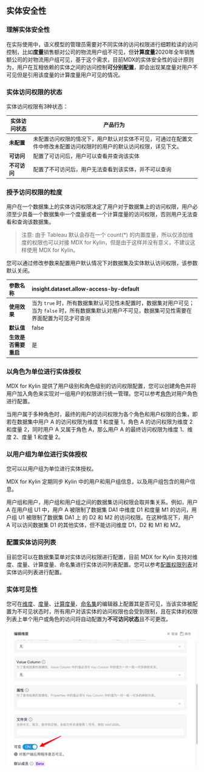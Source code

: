 ## 实体安全性

### 理解实体安全性

在实际使用中，语义模型的管理员需要对不同实体的访问权限进行细颗粒读的访问控制，比如**度量**销售额对公司的物流用户组不可见，但**计算度量**2020年全年销售额公司的对物流用户组可见，基于这个需求，目前MDX的实体安全性的设计原则为，用户在互相依赖的实体之间的访问控制**可分别配置**，即会出现某度量对用户不可见但是引用该度量的计算度量用户可见的情况。



### 实体访问权限的状态

实体访问权限有3种状态：

| 实体访问状态 | 产品行为                                                  |
| ------------ | ------------------------------------------------------------ |
| **未配置**   | 未配置访问权限的情况下，用户默认对实体不可见，可通过在配置文件中修改未配置访问权限时的用户的默认访问权限，详见下文。 |
| **可访问**   | 配置了可访问后，用户可以查看并查询该实体                     |
| **不可访问** | 配置了不可访问后，用户无法查看到该实体，并不可以查询         |



### 授予访问权限的粒度

用户在一个数据集上的实体访问权限决定了用户对于数据集上的访问权限，用户必须至少具备一个数据集中一个度量或者一个计算度量的访问权限，否则用户无法查看和查询该数据集。

> 注意: 由于 Tableau 默认会存在一个 count(*) 的内置度量，所以仅添加维度的权限也可以对接 MDX for Kylin，但是由于这样并没有意义，不建议这样使用 MDX for Kylin。

您可以通过修改参数来配置用户默认情况下对数据集及实体默认访问权限，该参数默认关闭。

| **参数名称**                            | insight.dataset.allow-access-by-default     |
| :-------------------------------------- | :----------------------------------------------------------- |
| **使用效果** | 当为 `true` 时，所有数据集默认可见性未配置时，数据集对用户可见；当为 `false` 时，所有数据集默认对用户不可见，数据集可见性需要在界面配置为可见才可查询    |
| **默认值** | false |
| **生效是否需要重启** | 是 |

### 以角色为单位进行实体授权

MDX for Kylin 提供了用户级别和角色级别的访问权限配置，您可以创建角色并将用户加入角色来实现对一组用户的权限进行统一管理。您可以参考[角色](role.cn.md)对用户角色进行配置。

当用户属于多种角色时，最终的用户的访问权限为各个角色和用户权限的合集，即若在数据集中用户 A 的访问权限为维度 1 和度量 1，角色 A 的访问权限为维度 2 和度量 2，同时用户 A 又属于角色 A，那么用户 A 的最终访问权限为维度 1、维度 2、度量 1 和度量 2。

### 以用户组为单位进行实体授权

您可以以用户组为单位进行实体授权。

MDX for Kylin 定期同步 Kylin 中的用户和用户组信息，以及用户组包含的用户信息。

用户组和用户，用户组和用户组之间的数据集访问权限会取并集关系。例如，用户 A 在用户组 U1 中，用户 A 被限制了数据集 DA1 中维度 D1 和度量 M1 的访问，用户组 U1 被限制了数据集 DA1 上 的 D2 和 M2 的访问权限。在这种情况下，用户 A 可以访问数据集 D1 的其他实体，但不能访问维度 D1，D2 和 M1 和 M2。

### 配置实体访问列表

目前您可以在数据集菜单对实体访问权限进行配置，目前 MDX for Kylin 支持对维度、度量、计算度量、命名集进行实体访问列表配置。您可以参考[配置权限列表](../dataset/access_list.cn.md)对实体访问列表进行配置。


### 实体可见性

您可在[维度](../dataset/design_dataset/s3_2_dimension.cn.md)、[度量](../dataset/design_dataset/s3_3_measure.cn.md)、[计算度量](../dataset/design_dataset/s3_6_calculated_measure.cn.md)、[命名集](../dataset/design_dataset/s3_5_namedset.cn.md)的编辑器上配置其是否可见，当该实体被配置为不可见状态时，所有用户对该实体的访问权限也会受到限制，且在实体的权限列表上单个用户或角色的访问将自动配置为**不可访问状态**且不可更改。

<img src="../dataset/design_dataset/images/dimension/visible.cn.png" alt="编辑可见性" style="zoom: 100%;" />



